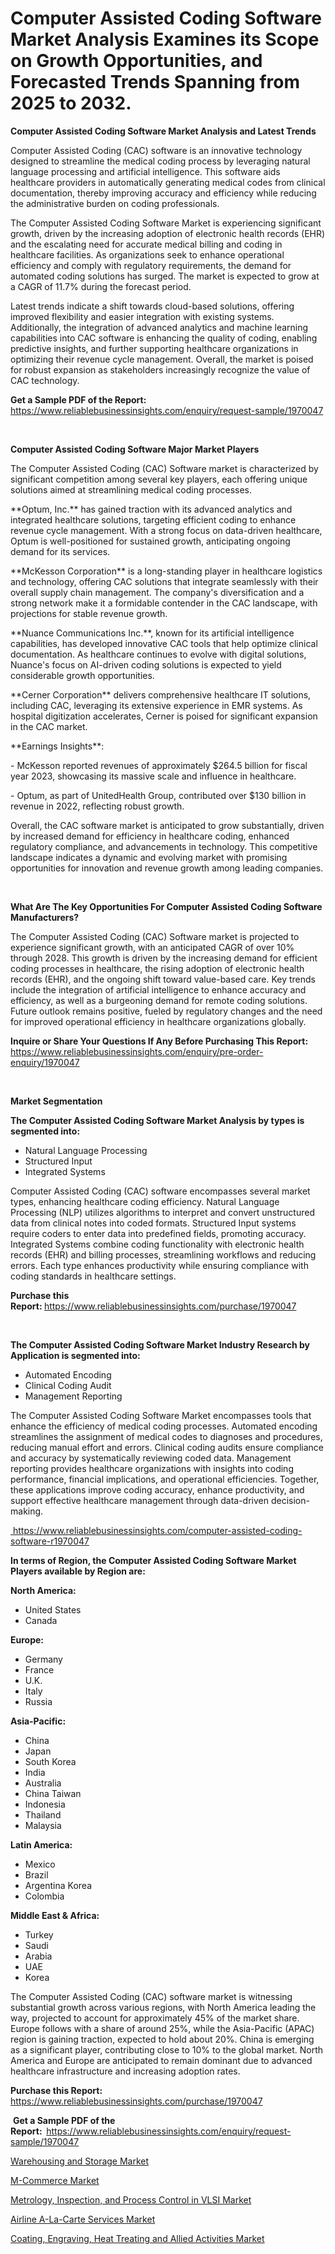 <p><h1>Computer Assisted Coding Software Market Analysis Examines its Scope on Growth Opportunities, and Forecasted Trends Spanning from 2025 to 2032.</h1></p><p><strong>Computer Assisted Coding Software Market Analysis and Latest Trends</strong></p>
<p><p>Computer Assisted Coding (CAC) software is an innovative technology designed to streamline the medical coding process by leveraging natural language processing and artificial intelligence. This software aids healthcare providers in automatically generating medical codes from clinical documentation, thereby improving accuracy and efficiency while reducing the administrative burden on coding professionals.</p><p>The Computer Assisted Coding Software Market is experiencing significant growth, driven by the increasing adoption of electronic health records (EHR) and the escalating need for accurate medical billing and coding in healthcare facilities. As organizations seek to enhance operational efficiency and comply with regulatory requirements, the demand for automated coding solutions has surged. The market is expected to grow at a CAGR of 11.7% during the forecast period. </p><p>Latest trends indicate a shift towards cloud-based solutions, offering improved flexibility and easier integration with existing systems. Additionally, the integration of advanced analytics and machine learning capabilities into CAC software is enhancing the quality of coding, enabling predictive insights, and further supporting healthcare organizations in optimizing their revenue cycle management. Overall, the market is poised for robust expansion as stakeholders increasingly recognize the value of CAC technology.</p></p>
<p><strong>Get a Sample PDF of the Report:&nbsp;</strong> <a href="https://www.reliablebusinessinsights.com/enquiry/request-sample/1970047?utm_campaign=75&utm_medium=2&utm_source=Github&utm_content=ia&utm_term=09032025&utm_id=computer-assisted-coding-software">https://www.reliablebusinessinsights.com/enquiry/request-sample/1970047</a></p>
<p>&nbsp;</p>
<p><strong>Computer Assisted Coding Software Major Market Players</strong></p>
<p><p>The Computer Assisted Coding (CAC) Software market is characterized by significant competition among several key players, each offering unique solutions aimed at streamlining medical coding processes. </p><p>**Optum, Inc.** has gained traction with its advanced analytics and integrated healthcare solutions, targeting efficient coding to enhance revenue cycle management. With a strong focus on data-driven healthcare, Optum is well-positioned for sustained growth, anticipating ongoing demand for its services.</p><p>**McKesson Corporation** is a long-standing player in healthcare logistics and technology, offering CAC solutions that integrate seamlessly with their overall supply chain management. The company's diversification and a strong network make it a formidable contender in the CAC landscape, with projections for stable revenue growth.</p><p>**Nuance Communications Inc.**, known for its artificial intelligence capabilities, has developed innovative CAC tools that help optimize clinical documentation. As healthcare continues to evolve with digital solutions, Nuance's focus on AI-driven coding solutions is expected to yield considerable growth opportunities.</p><p>**Cerner Corporation** delivers comprehensive healthcare IT solutions, including CAC, leveraging its extensive experience in EMR systems. As hospital digitization accelerates, Cerner is poised for significant expansion in the CAC market.</p><p>**Earnings Insights**: </p><p>- McKesson reported revenues of approximately $264.5 billion for fiscal year 2023, showcasing its massive scale and influence in healthcare.</p><p>- Optum, as part of UnitedHealth Group, contributed over $130 billion in revenue in 2022, reflecting robust growth.</p><p>Overall, the CAC software market is anticipated to grow substantially, driven by increased demand for efficiency in healthcare coding, enhanced regulatory compliance, and advancements in technology. This competitive landscape indicates a dynamic and evolving market with promising opportunities for innovation and revenue growth among leading companies.</p></p>
<p>&nbsp;</p>
<p><strong>What Are The Key Opportunities For Computer Assisted Coding Software Manufacturers?</strong></p>
<p><p>The Computer Assisted Coding (CAC) Software market is projected to experience significant growth, with an anticipated CAGR of over 10% through 2028. This growth is driven by the increasing demand for efficient coding processes in healthcare, the rising adoption of electronic health records (EHR), and the ongoing shift toward value-based care. Key trends include the integration of artificial intelligence to enhance accuracy and efficiency, as well as a burgeoning demand for remote coding solutions. Future outlook remains positive, fueled by regulatory changes and the need for improved operational efficiency in healthcare organizations globally.</p></p>
<p><strong>Inquire or Share Your Questions If Any Before Purchasing This Report:</strong> <a href="https://www.reliablebusinessinsights.com/enquiry/pre-order-enquiry/1970047?utm_campaign=75&utm_medium=2&utm_source=Github&utm_content=ia&utm_term=09032025&utm_id=computer-assisted-coding-software">https://www.reliablebusinessinsights.com/enquiry/pre-order-enquiry/1970047</a></p>
<p>&nbsp;</p>
<p><strong>Market Segmentation</strong></p>
<p><strong>The Computer Assisted Coding Software Market Analysis by types is segmented into:</strong></p>
<p><ul><li>Natural Language Processing</li><li>Structured Input</li><li>Integrated Systems</li></ul></p>
<p><p>Computer Assisted Coding (CAC) software encompasses several market types, enhancing healthcare coding efficiency. Natural Language Processing (NLP) utilizes algorithms to interpret and convert unstructured data from clinical notes into coded formats. Structured Input systems require coders to enter data into predefined fields, promoting accuracy. Integrated Systems combine coding functionality with electronic health records (EHR) and billing processes, streamlining workflows and reducing errors. Each type enhances productivity while ensuring compliance with coding standards in healthcare settings.</p></p>
<p><strong>Purchase this Report:&nbsp;</strong><a href="https://www.reliablebusinessinsights.com/purchase/1970047?utm_campaign=75&utm_medium=2&utm_source=Github&utm_content=ia&utm_term=09032025&utm_id=computer-assisted-coding-software">https://www.reliablebusinessinsights.com/purchase/1970047</a></p>
<p>&nbsp;</p>
<p><strong>The Computer Assisted Coding Software Market Industry Research by Application is segmented into:</strong></p>
<p><ul><li>Automated Encoding</li><li>Clinical Coding Audit</li><li>Management Reporting</li></ul></p>
<p><p>The Computer Assisted Coding Software Market encompasses tools that enhance the efficiency of medical coding processes. Automated encoding streamlines the assignment of medical codes to diagnoses and procedures, reducing manual effort and errors. Clinical coding audits ensure compliance and accuracy by systematically reviewing coded data. Management reporting provides healthcare organizations with insights into coding performance, financial implications, and operational efficiencies. Together, these applications improve coding accuracy, enhance productivity, and support effective healthcare management through data-driven decision-making.</p></p>
<p><a href="https://www.reliablebusinessinsights.com/computer-assisted-coding-software-r1970047?utm_campaign=75&utm_medium=2&utm_source=Github&utm_content=ia&utm_term=09032025&utm_id=computer-assisted-coding-software">&nbsp;https://www.reliablebusinessinsights.com/computer-assisted-coding-software-r1970047</a></p>
<p><strong>In terms of Region, the Computer Assisted Coding Software Market Players available by Region are:</strong></p>
<p>
    <p> <strong> North America: </strong>
        <ul>
            <li>United States</li>
            <li>Canada</li>
        </ul>
        </p> 
    <p> <strong> Europe: </strong>
        <ul>
            <li>Germany</li>
            <li>France</li>
            <li>U.K.</li>
            <li>Italy</li>
            <li>Russia</li>
        </ul>
        </p> 
    <p> <strong> Asia-Pacific: </strong>
        <ul>
            <li>China</li>
            <li>Japan</li>
            <li>South Korea</li>
            <li>India</li>
            <li>Australia</li>
            <li>China Taiwan</li>
            <li>Indonesia</li>
            <li>Thailand</li>
            <li>Malaysia</li>
        </ul>
        </p> 
    <p> <strong> Latin America: </strong>
        <ul>
            <li>Mexico</li>
            <li>Brazil</li>
            <li>Argentina Korea</li>
            <li>Colombia</li>
        </ul>
        </p> 
    <p> <strong> Middle East & Africa: </strong>
        <ul>
            <li>Turkey</li>
            <li>Saudi</li>
            <li>Arabia</li>
            <li>UAE</li>
            <li>Korea</li>
        </ul>
    </p>
    </p>
<p><p>The Computer Assisted Coding (CAC) software market is witnessing substantial growth across various regions, with North America leading the way, projected to account for approximately 45% of the market share. Europe follows with a share of around 25%, while the Asia-Pacific (APAC) region is gaining traction, expected to hold about 20%. China is emerging as a significant player, contributing close to 10% to the global market. North America and Europe are anticipated to remain dominant due to advanced healthcare infrastructure and increasing adoption rates.</p></p>
<p><strong>Purchase this Report: </strong><a href="https://www.reliablebusinessinsights.com/purchase/1970047?utm_campaign=75&utm_medium=2&utm_source=Github&utm_content=ia&utm_term=09032025&utm_id=computer-assisted-coding-software">https://www.reliablebusinessinsights.com/purchase/1970047</a></p>
<p>&nbsp;<strong>Get a Sample PDF of the Report:&nbsp;&nbsp;</strong><a href="https://www.reliablebusinessinsights.com/enquiry/request-sample/1970047?utm_campaign=75&utm_medium=2&utm_source=Github&utm_content=ia&utm_term=09032025&utm_id=computer-assisted-coding-software">https://www.reliablebusinessinsights.com/enquiry/request-sample/1970047</a></p>
<p><strong></strong></p>
<p><p><a href="https://github.com/godutetraeva/Market-Research-Report-List-1/blob/main/warehousing-and-storage-market.md?utm_campaign=75&utm_medium=2&utm_source=Github&utm_content=ia&utm_term=09032025&utm_id=computer-assisted-coding-software">Warehousing and Storage Market</a></p><p><a href="https://github.com/jhoonatsev/Market-Research-Report-List-1/blob/main/m-commerce-market.md?utm_campaign=75&utm_medium=2&utm_source=Github&utm_content=ia&utm_term=09032025&utm_id=computer-assisted-coding-software">M-Commerce Market</a></p><p><a href="https://github.com/trossdushi7u/Market-Research-Report-List-1/blob/main/metrology-inspection-and-process-control-in-vlsi-market.md?utm_campaign=75&utm_medium=2&utm_source=Github&utm_content=ia&utm_term=09032025&utm_id=computer-assisted-coding-software">Metrology, Inspection, and Process Control in VLSI Market</a></p><p><a href="https://github.com/kirstejuvet/Market-Research-Report-List-1/blob/main/airline-a-la-carte-services-market.md?utm_campaign=75&utm_medium=2&utm_source=Github&utm_content=ia&utm_term=09032025&utm_id=computer-assisted-coding-software">Airline A-La-Carte Services Market</a></p><p><a href="https://github.com/abuegalawixo/Market-Research-Report-List-1/blob/main/coating-engraving-heat-treating-and-allied-activities-market.md?utm_campaign=75&utm_medium=2&utm_source=Github&utm_content=ia&utm_term=09032025&utm_id=computer-assisted-coding-software">Coating, Engraving, Heat Treating and Allied Activities Market</a></p></p>